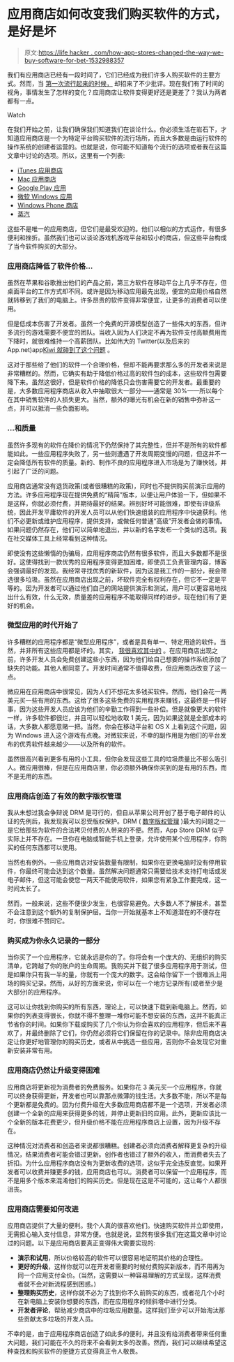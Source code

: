 # 应用商店如何改变我们购买软件的方式，是好是坏

> 原文:[https://life hacker . com/how-app-stores-changed-the-way-we-buy-software-for-bet-1532988357](https://lifehacker.com/how-app-stores-changed-the-way-we-buy-software-for-bet-1532988357)

我们有应用商店已经有一段时间了，它们已经成为我们许多人购买软件的主要方式。然而，当 [第一次流行起来的时候，](https://lifehacker.com/why-the-mac-app-store-sucks-5726764) 却招来了不少批评。现在我们有了时间的视角，事情发生了怎样的变化？应用商店让软件变得更好还是更差了？我认为两者都有一点。

Watch

在我们开始之前，让我们确保我们知道我们在谈论什么。你必须生活在岩石下，才知道应用商店是一个为特定平台购买软件的流行场所，而且大多数是由运行软件的操作系统的创建者运营的。也就是说，你可能不知道每个流行的选项或者我在这篇文章中讨论的选项。所以，这里有一个列表:

*   [iTunes 应用商店](http://en.wikipedia.org/wiki/App_Store_(iOS))
*   [Mac 应用商店](http://www.apple.com/osx/apps/app-store.html)
*   [Google Play 应用](https://play.google.com/store/apps)
*   [微软 Windows 应用](http://windows.microsoft.com/en-us/windows-8/apps#Cat=t1)
*   [Windows Phone 商店](http://www.windowsphone.com/en-us/store)
*   [蒸汽](http://store.steampowered.com/)

这些不是唯一的应用商店，但它们是最受欢迎的。他们以相似的方式运作，有很多便利和挫折。虽然我们也可以谈论游戏机游戏平台和较小的商店，但这些平台构成了当今软件购买的大部分。

### 应用商店降低了软件价格...

虽然在苹果和谷歌推出他们的产品之前，第三方软件在移动平台上几乎不存在，但桌面平台的工作方式却不同。或许是因为移动应用最先出现，便宜的应用价格自然就转移到了我们的电脑上。许多昂贵的软件变得非常便宜，让更多的消费者可以使用。

但是低成本伤害了开发者。虽然一个免费的开源模型创造了一些伟大的东西，但许多流行的游戏需要不便宜的团队。当收入因为人们决定不再为软件支付高额费用而下降时，就很难维持一个高薪团队。比如伟大的 Twitter(以及后来的 App.net)app[Kiwi 就碰到了这个问题](https://twitter.com/kiwi_app/status/138343970525810688) 。

这对于那些给了他们的软件一个合理价格，但却不能再要求那么多的开发者来说是非常糟糕的。然而，它确实有助于降低价格过高的软件包的成本，这些软件包需要降下来。虽然这很好，但是软件价格的降低只会伤害需要它的开发者。最重要的是，大多数应用程序商店从收入中抽取很大一部分——通常是 30%——所以每个在其中销售软件的人损失更大。当然，额外的曝光有机会在新的销售中弥补这一点，并可以抵消一些负面影响。

### ...和质量

虽然许多现有的软件在降价的情况下仍然保持了其完整性，但并不是所有的软件都能如此。一些应用程序失败了，另一些则遭遇了开发周期变慢的问题，但这并不一定会降低所有软件的质量。新的、制作不良的应用程序进入市场是为了赚快钱，并引起了广泛的问题。

应用商店通常没有退货政策(或者很糟糕的政策)，同时也不提供购买前演示应用的方法。许多应用程序现在提供免费的“精简”版本，以便让用户体验一下，但如果不是这样，你就必须付费，并期待最好的结果。辨别好坏可能很难，即使有评级系统，因此开发平庸软件的开发人员可以从他们快速组装的应用程序中快速获利。他们不必更新或维护应用程序，提供支持，或做任何普通“高级”开发者会做的事情。如果问题仍然存在，他们可以简单地退出，并以新的名字发布一个类似的选项。我在社交媒体工具上经常看到这种情况。

即使没有这些懒惰的伪骗局，应用程序商店仍然有很多软件，而且大多数都不是很好。这使得找到一款优秀的应用程序变得更加困难，即使员工负责管理内容，博客会强调最好的发现。我经常寻找优秀的新软件，因为这是我工作的一部分，我会筛选很多垃圾。虽然在应用商店出现之前，坏软件完全有权利存在，但它不一定是平等的。因为开发者可以通过他们自己的网站提供演示和测试，用户可以更容易地找出什么有效，什么无效，质量差的应用程序不能取得同样的进步。现在他们有了更好的机会。

### 微型应用的时代开始了

许多糟糕的应用程序都是“微型应用程序”，或者是具有单一、特定用途的软件。当然，并非所有这些应用都是坏的。其实， [我很喜欢其中的](https://lifehacker.com/top-10-micro-apps-for-windows-and-mac-os-x-5790110) 。在应用商店出现之前，许多开发人员会免费创建这些小东西，因为他们给自己想要的操作系统添加了缺失的功能。其他人都同意了。开发时间通常不值得收费，但应用商店改变了这一点。

微应用在应用商店中很常见，因为人们不想花太多钱买软件。然而，他们会花一两美元买一些有用的东西。这给了很多这些免费的实用程序来赚钱，这最终是一件好事，因为这些开发人员应该为他们的辛勤工作得到一些补偿。但是就像更大的软件一样，许多软件都很烂，并且可以轻松地收取 1 美元，因为如果这就是全部成本的话，大多数人都愿意赌一把。当然，你会在移动平台和 OS X 上看到这个问题，因为 Windows 进入这个游戏有点晚。对微软来说，不幸的副作用是为他们的平台发布的优秀软件越来越少——以及所有的软件。

虽然很高兴看到更多有用的小工具，但你会发现这些工具的垃圾质量比不那么吸引人。微应用很棒，但是在应用商店里，你必须额外确保你买到的是有用的东西，而不是无用的东西。

### 应用商店创造了有效的数字版权管理

我从未想过我会争辩说 DRM 是可行的，但自从苹果公司开创了基于电子邮件的认证的先例后，我发现我可以忍受版权保护。DRM ( [数字版权管理](http://en.wikipedia.org/wiki/Digital_rights_management) )最大的问题之一是它给那些为软件的合法拷贝付费的人带来的不便。然而，App Store DRM 似乎实际上并不存在。一旦你在电脑或智能手机上登录，允许使用某个应用程序，你购买的任何东西都可以使用。

当然也有例外。一些应用商店对安装数量有限制，如果你在更换电脑时没有停用软件，你最终可能会达到这个数量。虽然解决问题通常只需要给技术支持打电话或发电子邮件，但这可能会使您一两天不能使用软件，如果您有紧急工作要完成，这一时间太长了。

然而，一般来说，这些不便很少发生，也很容易避免。大多数人不了解技术，甚至不会注意到这个额外的复制保护层。当你一开始就基本上不知道潜在的不便存在时，你很难不赞同它。

### 购买成为你永久记录的一部分

当你买了一个应用程序，它就永远是你的了。你将会有一个庞大的、无组织的购买清单，它跨越了你的账户的生命周期。我购买并下载了很多应用程序用于测试，但是如果你只有我一半的量，你就有一个庞大的数字。这会给你留下一个很难派上用场的购买记录。然而，从好的方面来说，你可以在一个地方记录所有(或者至少是大部分)的应用程序。

这可以让你找到你购买的所有东西，理论上，可以快速下载到新电脑上。然而，如果你的列表变得很长，你就不得不整理一堆你可能不想安装的东西，这并不能真正节省你的时间。如果你下载或购买了几个你认为你会喜欢的应用程序，但后来不喜欢了，并最终删除了它们，你仍然必须将它们保留在你的记录中。除非应用商店决定让你更好地管理你的购买历史，或者从中挑选一些应用，否则你不会发现它对重新安装非常有用。

### 应用商店仍然让升级变得困难

应用商店将更新视为消费者的免费服务。如果你花 3 美元买一个应用程序，你就可以终身获得更新，开发者也可以靠那点微薄的钱生活。大多数不能，所以不是每个更新都是免费的。因为付费升级在大多数应用商店都不是一个选项，开发者必须创建一个全新的应用来获得更多的钱，并停止更新旧的应用。此外，更新应该比一个全新的版本花费更少，但升级价格不能在应用程序商店上设置，因为升级不存在。

这种情况对消费者和创造者来说都很糟糕。创建者必须向消费者解释更复杂的升级情况，结果消费者可能会错过更新。创作者也错过了额外的收入，而消费者失去了折扣。为什么应用程序商店没有为更新收费的选项，这似乎完全违反直觉。如果开发者可以收费并赚更多的钱，应用商店也可以。消费者可以保留一个应用程序，而不是用多个版本来混淆他们的购买历史。但是现在这是不可能的，这让每个人都很沮丧。

### 应用商店需要如何改进

应用商店提供了大量的便利。我个人真的很喜欢他们。快速购买软件并立即使用，无需担心输入支付信息，非常方便。也就是说，显然有很多我们在这篇文章中讨论过的问题。以下是应用商店要真正变得伟大需要实现的:

*   **演示和试用**，所以价格较高的软件可以很容易地证明其价格的合理性。
*   **更好的升级**，这样你就可以在开发者需要的时候付费购买新版本，而不用再为同一个应用支付全价。(当然，这需要以一种容易理解的方式呈现，这样消费者就不会对新流程感到困惑。)
*   **整理购买历史**，这样你就不必为了找到你不久前购买的东西，或者花几个小时在新电脑上安装你想要的东西，而在应用程序的倾斜塔中进行分类。
*   **开发者评论**，帮助减少商店中的垃圾应用数量。这样我们至少可以开始淘汰那些贡献太多垃圾的开发人员。

不幸的是，由于应用程序商店创造了如此多的便利，并且没有给消费者带来任何重大问题，我们可能在不久的将来不会看到太多的改善。然而，我们可以继续希望这种查找和购买软件的便捷方式变得真正令人敬畏。